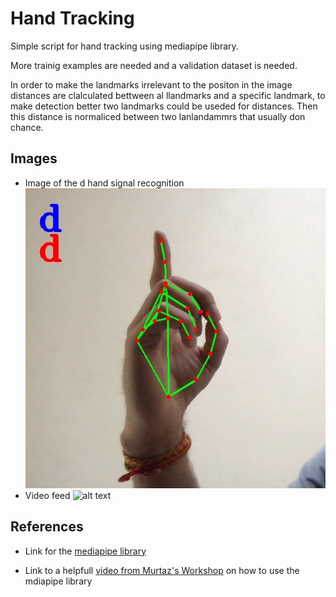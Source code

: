 # Hand Tracking

Simple script for hand tracking using mediapipe library.

More trainig examples are needed and a validation dataset is needed.

In order to make the landmarks irrelevant to the positon in the image distances are clalculated bettween al llandmarks and a specific landmark, to make detection better two landmarks could be useded for distances. Then this distance is normaliced between two lanlandammrs that usually don chance.

## Images

- Image of the d hand signal recognition
  ![alt text](https://github.com/alonsocanov/Hand_Tracking/blob/master/data/img_2.jpg "Image")
- Video feed
  ![alt text](https://github.com/alonsocanov/Hand_Tracking/blob/master/data/out_2.gif "Video")

## References

- Link for the [mediapipe library](https://google.github.io/mediapipe/solutions/hands.html)

- Link to a helpfull [video from Murtaz's Workshop](https://www.youtube.com/watch?v=NZde8Xt78Iw&t=2479s) on how to use the mdiapipe library
